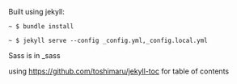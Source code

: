 Built using jekyll:
```
~ $ bundle install

~ $ jekyll serve --config _config.yml,_config.local.yml
```


Sass is in _sass

using https://github.com/toshimaru/jekyll-toc for table of contents
